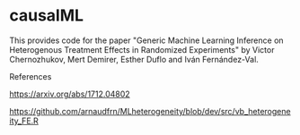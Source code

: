 # causalML

This provides code for the paper "Generic Machine Learning Inference on Heterogenous Treatment Effects in Randomized Experiments" by Victor Chernozhukov, Mert Demirer, Esther Duflo and Iván Fernández-Val. 

References

https://arxiv.org/abs/1712.04802

https://github.com/arnaudfrn/MLheterogeneity/blob/dev/src/vb_heterogeneity_FE.R


